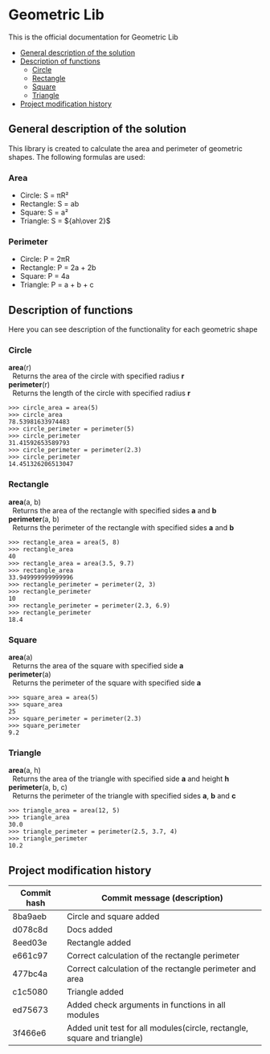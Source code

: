 # Geometric Lib

<p>This is the official documentation for Geometric Lib</p>

* [General description of the solution](#general_description) 
* [Description of functions](#functions_description)
    * [Circle](#circle_description)
    * [Rectangle](#rectangle_description)
    * [Square](#square_description)
    * [Triangle](#triangle_description)
* [Project modification history](#modification)

## <a id="general_description">General description of the solution</a>
<p>This library is created to calculate the area and perimeter of geometric shapes. The following formulas are used:</p>

### Area
- Circle: S = πR²
- Rectangle: S = ab
- Square: S = a²
- Triangle: S = ${ah\over 2}$

### Perimeter
- Circle: P = 2πR
- Rectangle: P = 2a + 2b
- Square: P = 4a
- Triangle: P = a + b + c

## <a id="functions_description">Description of functions</a>
<p>Here you can see description of the functionality for each geometric shape</p>

### <a id="circle_description">Circle</a>
**area**(r)  
&nbsp; Returns the area of the circle with specified radius **r**  
**perimeter**(r)  
&nbsp; Returns the length of the circle with specified radius **r**

    >>> circle_area = area(5)
    >>> circle_area
    78.53981633974483
    >>> circle_perimeter = perimeter(5)
    >>> circle_perimeter
    31.41592653589793
    >>> circle_perimeter = perimeter(2.3)
    >>> circle_perimeter
    14.451326206513047

### <a id="rectangle_description">Rectangle</a>
**area**(a, b)  
&nbsp; Returns the area of the rectangle with specified sides **a**  and **b**  
**perimeter**(a, b)  
&nbsp; Returns the perimeter of the rectangle with specified sides **a** and **b**

    >>> rectangle_area = area(5, 8)
    >>> rectangle_area
    40
    >>> rectangle_area = area(3.5, 9.7)
    >>> rectangle_area
    33.949999999999996
    >>> rectangle_perimeter = perimeter(2, 3)
    >>> rectangle_perimeter
    10
    >>> rectangle_perimeter = perimeter(2.3, 6.9)
    >>> rectangle_perimeter
    18.4

### <a id="square_description">Square</a>
**area**(a)  
&nbsp; Returns the area of the square with specified side **a**   
**perimeter**(a)  
&nbsp; Returns the perimeter of the square with specified side **a**

    >>> square_area = area(5)
    >>> square_area
    25
    >>> square_perimeter = perimeter(2.3)
    >>> square_perimeter
    9.2

### <a id="triangle_description">Triangle</a>
**area**(a, h)  
&nbsp; Returns the area of the triangle with specified side **a** and height **h**  
**perimeter**(a, b, c)  
&nbsp; Returns the perimeter of the triangle with specified sides **a**, **b** and **c**

    >>> triangle_area = area(12, 5)
    >>> triangle_area
    30.0
    >>> triangle_perimeter = perimeter(2.5, 3.7, 4)
    >>> triangle_perimeter
    10.2

## <a id="modification">Project modification history</a>
| Commit hash    | Commit message (description)                                            |
| -------------- | ----------------------------------------------------------------------- |
| 8ba9aeb        | Circle and square added                                                 |
| d078c8d        | Docs added                                                              |
| 8eed03e        | Rectangle added                                                         |
| e661c97        | Correct calculation of the rectangle perimeter                          |
| 477bc4a        | Correct calculation of the rectangle perimeter and area                 |
| c1c5080        | Triangle added                                                          |
| ed75673        | Added check arguments in functions in all modules                       |
| 3f466e6        | Added unit test for all modules(circle, rectangle, square and triangle) |